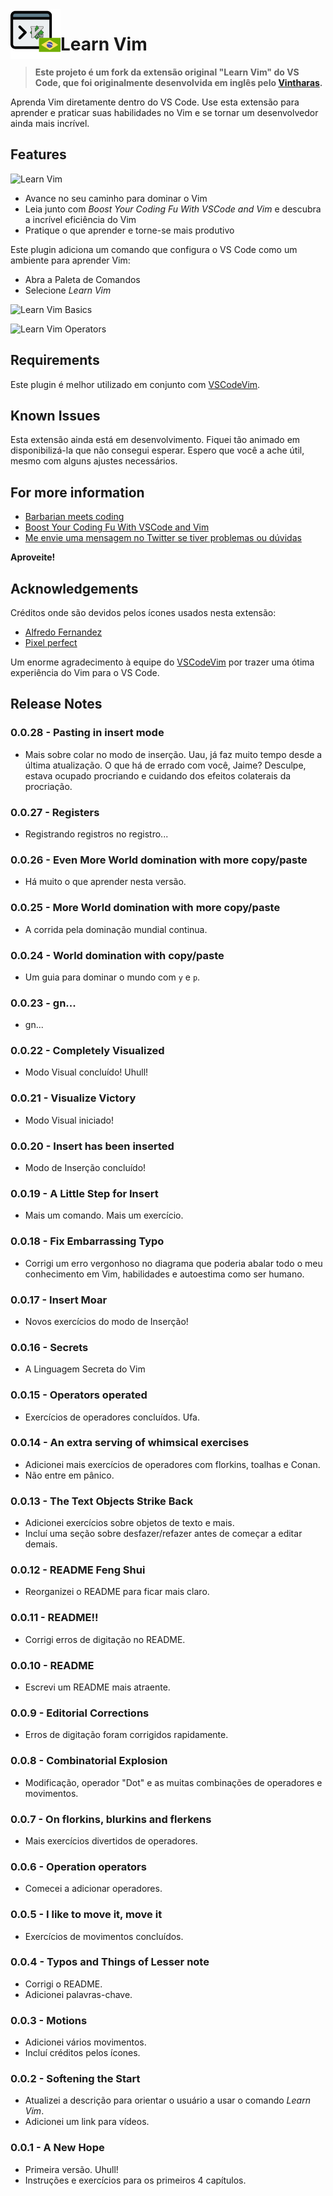 <img src="media/icon.png" width="80" height="80" align="left">

# Learn Vim

>**Este projeto é um fork da extensão original "Learn Vim" do VS Code, que foi originalmente desenvolvida em inglês pelo [Vintharas](https://github.com/vintharas).**

Aprenda Vim diretamente dentro do VS Code. Use esta extensão para aprender e praticar suas habilidades no Vim e se tornar um desenvolvedor ainda mais incrível.

## Features

![Learn Vim](https://www.barbarianmeetscoding.com/images/learn-vim.jpg)

- Avance no seu caminho para dominar o Vim
- Leia junto com _Boost Your Coding Fu With VSCode and Vim_ e descubra a incrível eficiência do Vim
- Pratique o que aprender e torne-se mais produtivo

Este plugin adiciona um comando que configura o VS Code como um ambiente para aprender Vim:

- Abra a Paleta de Comandos
- Selecione _Learn Vim_

![Learn Vim Basics](https://www.barbarianmeetscoding.com/images/learn-vim-extension-basics.jpg)

![Learn Vim Operators](https://www.barbarianmeetscoding.com/images/learn-vim-extension-operators.jpg)

## Requirements

Este plugin é melhor utilizado em conjunto com [VSCodeVim](https://marketplace.visualstudio.com/items?itemName=vscodevim.vim).

## Known Issues

Esta extensão ainda está em desenvolvimento. Fiquei tão animado em disponibilizá-la que não consegui esperar. Espero que você a ache útil, mesmo com alguns ajustes necessários.

## For more information

- [Barbarian meets coding](https://www.barbarianmeetscoding.com)
- [Boost Your Coding Fu With VSCode and Vim](https://www.barbarianmeetscoding.com/boost-your-coding-fu-with-vscode-and-vim)
- [Me envie uma mensagem no Twitter se tiver problemas ou dúvidas](https://www.twitter.com/vintharas)

**Aproveite!**

## Acknowledgements

Créditos onde são devidos pelos ícones usados nesta extensão:

- [Alfredo Fernandez](https://www.flaticon.com/authors/alfredo-hernandez)
- [Pixel perfect](https://icon54.com/)

Um enorme agradecimento à equipe do [VSCodeVim](https://github.com/VSCodeVim/Vim) por trazer uma ótima experiência do Vim para o VS Code.

## Release Notes

### 0.0.28 - Pasting in insert mode

- Mais sobre colar no modo de inserção. Uau, já faz muito tempo desde a última atualização. O que há de errado com você, Jaime? Desculpe, estava ocupado procriando e cuidando dos efeitos colaterais da procriação.

### 0.0.27 - Registers

- Registrando registros no registro...

### 0.0.26 - Even More World domination with more copy/paste

- Há muito o que aprender nesta versão.

### 0.0.25 - More World domination with more copy/paste

- A corrida pela dominação mundial continua.

### 0.0.24 - World domination with copy/paste

- Um guia para dominar o mundo com `y` e `p`.

### 0.0.23 - gn...

- gn...

### 0.0.22 - Completely Visualized

- Modo Visual concluído! Uhull!

### 0.0.21 - Visualize Victory

- Modo Visual iniciado!

### 0.0.20 - Insert has been inserted

- Modo de Inserção concluído!

### 0.0.19 - A Little Step for Insert

- Mais um comando. Mais um exercício.

### 0.0.18 - Fix Embarrassing Typo

- Corrigi um erro vergonhoso no diagrama que poderia abalar todo o meu conhecimento em Vim, habilidades e autoestima como ser humano.

### 0.0.17 - Insert Moar

- Novos exercícios do modo de Inserção!

### 0.0.16 - Secrets

- A Linguagem Secreta do Vim

### 0.0.15 - Operators operated

- Exercícios de operadores concluídos. Ufa.

### 0.0.14 - An extra serving of whimsical exercises

- Adicionei mais exercícios de operadores com florkins, toalhas e Conan.
- Não entre em pânico.

### 0.0.13 - The Text Objects Strike Back

- Adicionei exercícios sobre objetos de texto e mais.
- Incluí uma seção sobre desfazer/refazer antes de começar a editar demais.

### 0.0.12 - README Feng Shui

- Reorganizei o README para ficar mais claro.

### 0.0.11 - README!!

- Corrigi erros de digitação no README.

### 0.0.10 - README

- Escrevi um README mais atraente.

### 0.0.9 - Editorial Corrections

- Erros de digitação foram corrigidos rapidamente.

### 0.0.8 - Combinatorial Explosion

- Modificação, operador "Dot" e as muitas combinações de operadores e movimentos.

### 0.0.7 - On florkins, blurkins and flerkens

- Mais exercícios divertidos de operadores.

### 0.0.6 - Operation operators

- Comecei a adicionar operadores.

### 0.0.5 - I like to move it, move it

- Exercícios de movimentos concluídos.

### 0.0.4 - Typos and Things of Lesser note

- Corrigi o README.
- Adicionei palavras-chave.

### 0.0.3 - Motions

- Adicionei vários movimentos.
- Incluí créditos pelos ícones.

### 0.0.2 - Softening the Start

- Atualizei a descrição para orientar o usuário a usar o comando _Learn Vim_.
- Adicionei um link para vídeos.

### 0.0.1 - A New Hope

- Primeira versão. Uhull!
- Instruções e exercícios para os primeiros 4 capítulos.
